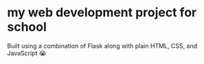 # my web development project for school

Built using a combination of Flask along with plain HTML, CSS, and JavaScript 😭

